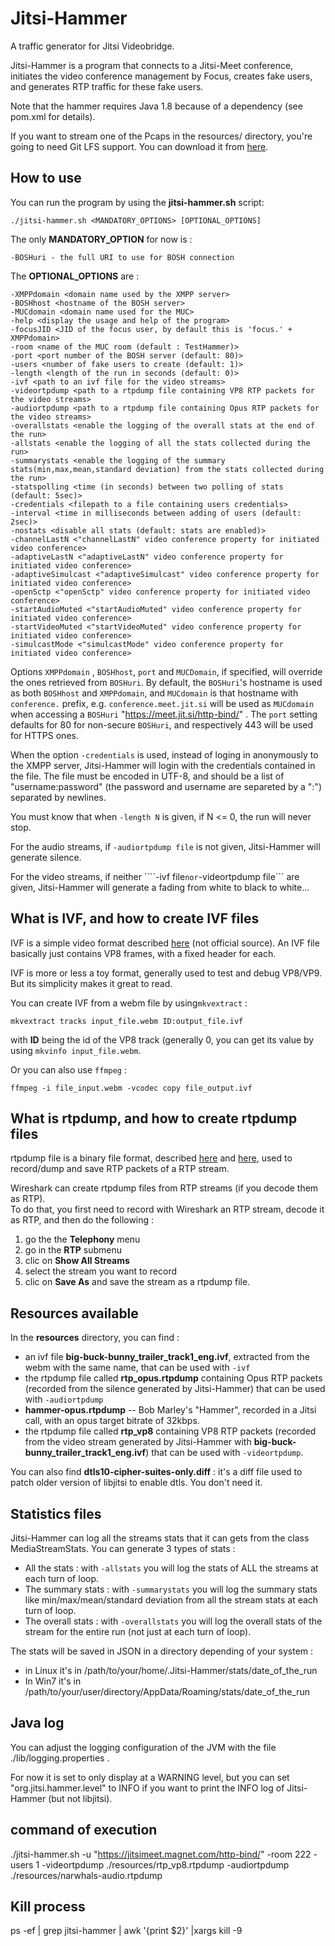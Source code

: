# Jitsi-Hammer

A traffic generator for Jitsi Videobridge.

Jitsi-Hammer is a program that connects to a Jitsi-Meet conference, 
 initiates the video conference management by Focus,
 creates fake users, and generates RTP traffic for these fake users.  

Note that the hammer requires Java 1.8 because of a dependency (see pom.xml for details).

If you want to stream one of the Pcaps in the resources/ directory, you're going to need Git LFS support. You can download it from [here](https://git-lfs.github.com/).

## How to use
You can run the program by using the **jitsi-hammer.sh** script:

```./jitsi-hammer.sh <MANDATORY_OPTIONS> [OPTIONAL_OPTIONS]```

The only **MANDATORY_OPTION** for now is :

```
-BOSHuri - the full URI to use for BOSH connection
```

The **OPTIONAL_OPTIONS** are :
```
-XMPPdomain <domain name used by the XMPP server>
-BOSHhost <hostname of the BOSH server>
-MUCdomain <domain name used for the MUC>
-help <display the usage and help of the program>
-focusJID <JID of the focus user, by default this is 'focus.' + XMPPdomain>
-room <name of the MUC room (default : TestHammer)>
-port <port number of the BOSH server (default: 80)>
-users <number of fake users to create (default: 1)>
-length <length of the run in seconds (default: 0)>
-ivf <path to an ivf file for the video streams>
-videortpdump <path to a rtpdump file containing VP8 RTP packets for the video streams>
-audiortpdump <path to a rtpdump file containing Opus RTP packets for the video streams>
-overallstats <enable the logging of the overall stats at the end of the run>
-allstats <enable the logging of all the stats collected during the run>
-summarystats <enable the logging of the summary stats(min,max,mean,standard deviation) from the stats collected during the run>
-statspolling <time (in seconds) between two polling of stats (default: 5sec)>
-credentials <filepath to a file containing users credentials>
-interval <time in milliseconds between adding of users (default: 2sec)>
-nostats <disable all stats (default: stats are enabled)>
-channelLastN <"channelLastN" video conference property for initiated video conference>
-adaptiveLastN <"adaptiveLastN" video conference property for initiated video conference>
-adaptiveSimulcast <"adaptiveSimulcast" video conference property for initiated video conference>
-openSctp <"openSctp" video conference property for initiated video conference>
-startAudioMuted <"startAudioMuted" video conference property for initiated video conference>
-startVideoMuted <"startVideoMuted" video conference property for initiated video conference>
-simulcastMode <"simulcastMode" video conference property for initiated video conference>
```

Options ```XMPPdomain``` , ```BOSHhost```, ```port``` and ```MUCDomain```, if specified, will override the ones retrieved from ```BOSHuri```.
By default, the ```BOSHuri```'s hostname is used as both ```BOSHhost``` and ```XMPPdomain```, and ```MUCdomain``` is that hostname with ```conference.``` prefix, e.g. ```conference.meet.jit.si```
will be used as ```MUCdomain``` when accessing a ```BOSHuri``` "https://meet.jit.si/http-bind/" .
The ```port``` setting defaults for 80 for non-secure ```BOSHuri```, and respectively 443 will be used for HTTPS ones.

When the option ```-credentials``` is used, instead of loging in anonymously to the XMPP server, Jitsi-Hammer will login with the credentials contained in the file.
The file must be encoded in UTF-8, and should be a list of "username:password" (the password and username are separeted by a ":") separated by newlines.

You must know that when ```-length N``` is given, if N <= 0, the run will never stop.

For the audio streams, if ```-audiortpdump file``` is not given, Jitsi-Hammer will generate silence.

For the video streams, if neither ````-ivf file``` nor ```-videortpdump file``` are given, Jitsi-Hammer will generate a fading from white to black to white...

## What is IVF, and how to create IVF files
IVF is a simple video format described [here](http://wiki.multimedia.cx/index.php?title=IVF) (not official source). An IVF file basically just contains VP8 frames, with a fixed header for each.

IVF is more or less a toy format, generally used to test and debug VP8/VP9. But its simplicity makes it great to read.

You can create IVF from a webm file by using```mkvextract``` :
```
mkvextract tracks input_file.webm ID:output_file.ivf
```
with **ID** being the id of the VP8 track (generally 0, you can get its value by using ```mkvinfo input_file.webm```.

Or you can also use ```ffmpeg``` :
```
ffmpeg -i file_input.webm -vcodec copy file_output.ivf
```

## What is rtpdump, and how to create rtpdump files
rtpdump file is a binary file format, described [here](http://wiki.wireshark.org/rtpdump) and [here](http://www.cs.columbia.edu/irt/software/rtptools/), used to record/dump and save RTP packets of a RTP stream.

Wireshark can create rtpdump files from RTP streams (if you decode them as RTP).  
To do that, you first need to record with Wireshark an RTP stream, decode it as RTP, and then do the following :  
 1. go the the **Telephony** menu
 2. go in the **RTP** submenu
 3. clic on **Show All Streams**
 4. select the stream you want to record
 5. clic on **Save As** and save the stream as a rtpdump file.

## Resources available
In the **resources** directory, you can find :
 - an ivf file **big-buck-bunny_trailer_track1_eng.ivf**, extracted from the webm with the same name, that can be used with ```-ivf```
 - the rtpdump file called **rtp_opus.rtpdump** containing Opus RTP packets (recorded from the silence generated by Jitsi-Hammer) that can be used with ```-audiortpdump```
 - **hammer-opus.rtpdump** -- Bob Marley's "Hammer", recorded in a Jitsi call, with an opus target bitrate of 32kbps.
 - the rtpdump file called **rtp_vp8** containing VP8 RTP packets (recorded from the video stream generated by Jitsi-Hammer with **big-buck-bunny_trailer_track1_eng.ivf**) that can be used with ```-videortpdump```.

You can also find **dtls10-cipher-suites-only.diff** : it's a diff file used to patch older version of libjitsi to enable dtls. You don't need it.

## Statistics files
Jitsi-Hammer can log all the streams stats that it can gets from the class MediaStreamStats. You can generate 3 types of stats :
 - All the stats : with ```-allstats``` you will log the stats of ALL the streams at each turn of loop.
 - The summary stats : with ```-summarystats``` you will log the summary stats like min/max/mean/standard deviation from all the stream stats at each turn of loop.
 - The overall stats : with ```-overallstats``` you will log the overall stats of the stream for the entire run (not just at each turn of loop).

The stats will be saved in JSON in a directory depending of your system :
 - in Linux it's in /path/to/your/home/.Jitsi-Hammer/stats/date\_of\_the\_run
 - In Win7 it's in /path/to/your/user/directory/AppData/Roaming/stats/date\_of\_the\_run

## Java log
You can adjust the logging configuration of the JVM with the file ./lib/logging.properties .  

For now it is set to only display at a WARNING level, but you can set "org.jitsi.hammer.level" to INFO if you want to print the INFO log of Jitsi-Hammer (but not libjitsi).

## command of execution
./jitsi-hammer.sh -u "https://jitsimeet.magnet.com/http-bind/" -room 222 -users 1 -videortpdump ./resources/rtp_vp8.rtpdump -audiortpdump ./resources/narwhals-audio.rtpdump

## Kill process
ps -ef | grep jitsi-hammer | awk '{print $2}' |xargs kill -9
